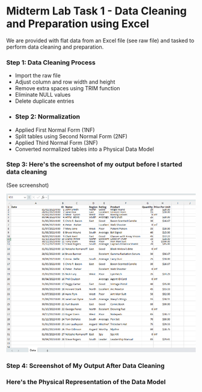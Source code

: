 # Midterm Lab Task 1 - Data Cleaning and Preparation using Excel
We are provided with flat data from an Excel file (see raw file) and tasked to perform data cleaning and preparation.
### Step 1: Data Cleaning Process  
- Import the raw file  
- Adjust column and row width and height  
- Remove extra spaces using TRIM function  
- Eliminate NULL values  
- Delete duplicate entries
- ### Step 2: Normalization  
- Applied First Normal Form (1NF)  
- Split tables using Second Normal Form (2NF)  
- Applied Third Normal Form (3NF)  
- Converted normalized tables into a Physical Data Model  
### Step 3: Here's the screenshot of my output before I started data cleaning  
(See screenshot)  

![Screenshot](images/RAw%20data.png)

### Step 4: Screenshot of My Output After Data Cleaning
### Here's the Physical Representation of the Data Model
